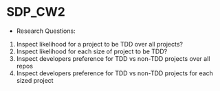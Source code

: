 # SDP_CW2

* Research Questions:
 1. Inspect likelihood for a project to be TDD over all projects?
 2. Inspect likelihood for each size of project to be TDD?
 3. Inspect developers preference for TDD vs non-TDD projects over all repos
 4. Inspect developers preference for TDD vs non-TDD projects for each sized project
